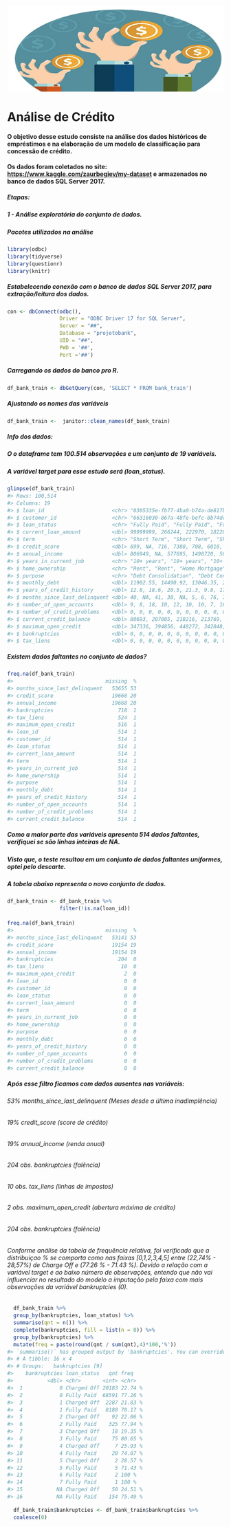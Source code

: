 
<!-- README.md is generated from README.Rmd. Please edit that file -->

<img src="imgs/credito.jpg" width="800" height="200" />

# Análise de Crédito

<!-- badges: start -->
<!-- badges: end -->

#### O objetivo desse estudo consiste na análise dos dados históricos de empréstimos e na elaboração de um modelo de classificação para concessão de crédito.

#### Os dados foram coletados no site: <https://www.kaggle.com/zaurbegiev/my-dataset> e armazenados no banco de dados SQL Server 2017.

##### Etapas:

##### 1 - Análise exploratória do conjunto de dados.

##### Pacotes utilizados na análise

``` r
library(odbc)
library(tidyverse)
library(questionr)
library(knitr)
```

##### Estabelecendo conexão com o banco de dados SQL Server 2017, para extração/leitura dos dados.

``` r
con <- dbConnect(odbc(),
                 Driver = "ODBC Driver 17 for SQL Server",
                 Server = "##",
                 Database = "projetobank",
                 UID = "##",
                 PWD = '##',
                 Port ='##')
```

##### Carregando os dados do banco pro R.

``` r
df_bank_train <- dbGetQuery(con, 'SELECT * FROM bank_train')
```

##### Ajustando os nomes das variáveis

``` r
df_bank_train <-  janitor::clean_names(df_bank_train)
```

##### Info dos dados:

##### O o dataframe tem 100.514 observações e um conjunto de 19 variáveis.

##### A variável target para esse estudo será (loan\_status).

``` r
glimpse(df_bank_train)
#> Rows: 100,514
#> Columns: 19
#> $ loan_id                      <chr> "0305335e-fb77-4ba0-b74a-de817b2fe445", "~
#> $ customer_id                  <chr> "66316030-867a-48fe-befc-8b74dc359582", "~
#> $ loan_status                  <chr> "Fully Paid", "Fully Paid", "Fully Paid",~
#> $ current_loan_amount          <dbl> 99999999, 266244, 222970, 182204, 196526,~
#> $ term                         <chr> "Short Term", "Short Term", "Short Term",~
#> $ credit_score                 <dbl> 699, NA, 716, 7380, 708, 6010, NA, NA, 71~
#> $ annual_income                <dbl> 806949, NA, 577695, 1498720, 565725, 1974~
#> $ years_in_current_job         <chr> "10+ years", "10+ years", "10+ years", "3~
#> $ home_ownership               <chr> "Rent", "Rent", "Home Mortgage", "Rent", ~
#> $ purpose                      <chr> "Debt Consolidation", "Debt Consolidation~
#> $ monthly_debt                 <dbl> 11902.55, 14490.92, 13046.35, 20232.72, 9~
#> $ years_of_credit_history      <dbl> 12.8, 18.6, 20.5, 21.3, 9.8, 17.6, 9.5, 1~
#> $ months_since_last_delinquent <dbl> 40, NA, 41, 30, NA, 5, 6, 76, 7, 17, NA, ~
#> $ number_of_open_accounts      <dbl> 9, 8, 18, 10, 12, 10, 10, 7, 18, 6, 12, 1~
#> $ number_of_credit_problems    <dbl> 0, 0, 0, 0, 0, 0, 0, 0, 0, 0, 0, 0, 0, 1,~
#> $ current_credit_balance       <dbl> 80693, 207005, 210216, 213769, 113905, 21~
#> $ maximum_open_credit          <dbl> 347336, 394856, 448272, 342848, 181170, 2~
#> $ bankruptcies                 <dbl> 0, 0, 0, 0, 0, 0, 0, 0, 0, 0, 0, 0, 0, 1,~
#> $ tax_liens                    <dbl> 0, 0, 0, 0, 0, 0, 0, 0, 0, 0, 0, 0, 0, 0,~
```

##### Existem dados faltantes no conjunto de dados?

``` r
freq.na(df_bank_train)
#>                              missing  %
#> months_since_last_delinquent   53655 53
#> credit_score                   19668 20
#> annual_income                  19668 20
#> bankruptcies                     718  1
#> tax_liens                        524  1
#> maximum_open_credit              516  1
#> loan_id                          514  1
#> customer_id                      514  1
#> loan_status                      514  1
#> current_loan_amount              514  1
#> term                             514  1
#> years_in_current_job             514  1
#> home_ownership                   514  1
#> purpose                          514  1
#> monthly_debt                     514  1
#> years_of_credit_history          514  1
#> number_of_open_accounts          514  1
#> number_of_credit_problems        514  1
#> current_credit_balance           514  1
```

##### Como a maior parte das variáveis apresenta 514 dados faltantes, verifiquei se são linhas inteiras de NA.

##### Visto que, o teste resultou em um conjunto de dados faltantes uniformes, optei pelo descarte.

##### A tabela abaixo representa o novo conjunto de dados.

``` r
df_bank_train <- df_bank_train %>% 
                 filter(!is.na(loan_id))

freq.na(df_bank_train)
#>                              missing  %
#> months_since_last_delinquent   53141 53
#> credit_score                   19154 19
#> annual_income                  19154 19
#> bankruptcies                     204  0
#> tax_liens                         10  0
#> maximum_open_credit                2  0
#> loan_id                            0  0
#> customer_id                        0  0
#> loan_status                        0  0
#> current_loan_amount                0  0
#> term                               0  0
#> years_in_current_job               0  0
#> home_ownership                     0  0
#> purpose                            0  0
#> monthly_debt                       0  0
#> years_of_credit_history            0  0
#> number_of_open_accounts            0  0
#> number_of_credit_problems          0  0
#> current_credit_balance             0  0
```

##### Após esse filtro ficamos com dados ausentes nas variáveis:

###### 53% months\_since\_last\_delinquent (Meses desde a última inadimplência)

###### 19% credit\_score (score de crédito)

###### 19% annual\_income (renda anual)

###### 204 obs. bankruptcies (falência)

###### 10 obs. tax\_liens (linhas de impostos)

###### 2 obs. maximum\_open\_credit (abertura máxima de crédito)

###### 204 obs. bankruptcies (falência)

###### Conforme análise da tabela de frequência relativa, foi verificado que a distribuiçao % se comporta como nas faixas \[0,1,2,3,4,5\] entre (22,74% - 28,57%) de Charge Off e (77.26 % - 71.43 %). Devido a relação com a variável target e ao baixo número de observações, entendo que não vai influenciar no resultado do modelo a imputação pela faixa com mais observações da variável bankruptcies (0).

``` r
  df_bank_train %>%
  group_by(bankruptcies, loan_status) %>% 
  summarise(qnt = n()) %>% 
  complete(bankruptcies, fill = list(n = 0)) %>% 
  group_by(bankruptcies) %>% 
  mutate(freq = paste(round(qnt / sum(qnt),4)*100,'%'))
#> `summarise()` has grouped output by 'bankruptcies'. You can override using the `.groups` argument.
#> # A tibble: 16 x 4
#> # Groups:   bankruptcies [9]
#>    bankruptcies loan_status   qnt freq   
#>           <dbl> <chr>       <int> <chr>  
#>  1            0 Charged Off 20183 22.74 %
#>  2            0 Fully Paid  68591 77.26 %
#>  3            1 Charged Off  2287 21.83 %
#>  4            1 Fully Paid   8188 78.17 %
#>  5            2 Charged Off    92 22.06 %
#>  6            2 Fully Paid    325 77.94 %
#>  7            3 Charged Off    18 19.35 %
#>  8            3 Fully Paid     75 80.65 %
#>  9            4 Charged Off     7 25.93 %
#> 10            4 Fully Paid     20 74.07 %
#> 11            5 Charged Off     2 28.57 %
#> 12            5 Fully Paid      5 71.43 %
#> 13            6 Fully Paid      2 100 %  
#> 14            7 Fully Paid      1 100 %  
#> 15           NA Charged Off    50 24.51 %
#> 16           NA Fully Paid    154 75.49 %
```

``` r
  df_bank_train$bankruptcies <- df_bank_train$bankruptcies %>% 
  coalesce(0)
```
